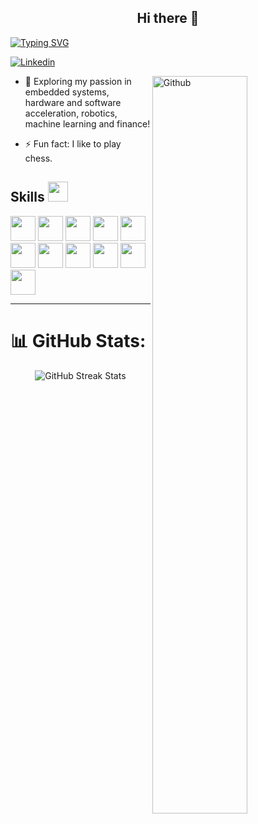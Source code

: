<div align="center">
  <h2>Hi there 👋</h2>
</div>

<!-- **A passionate robotics and systems engineering student** -->

<a href="https://git.io/typing-svg"><img src="https://readme-typing-svg.demolab.com?font=Hedvig+Letters+Serif+&duration=6000&pause=1000&random=false&width=650&height=60&lines=I+am+David+Ortiz;Robotics+%26+digital+systems+engineering+student;Active+Learner%2FResearcher" alt="Typing SVG" /></a>

[![Linkedin](https://img.shields.io/badge/-daveoc01-blue?style=flat-square&logo=Linkedin&logoColor=white&link=LINK-DO-SEU-LINKEDIN)](https://www.linkedin.com/in/daveoc01/)

<img width="55%" align="right" alt="Github" src="https://raw.githubusercontent.com/onimur/.github/master/.resources/git-header.svg" />

- 🔭 Exploring my passion in embedded systems, hardware and software acceleration, robotics, machine learning and finance!
  
<!-- - 🌱 I’m currently learning Git, Java y GitHub -->
  
- ⚡ Fun fact: I like to play chess.

<h2> Skills <img src = "https://media2.giphy.com/media/QssGEmpkyEOhBCb7e1/giphy.gif?cid=ecf05e47a0n3gi1bfqntqmob8g9aid1oyj2wr3ds3mg700bl&rid=giphy.gif" width = 32px> </h2>
<p align="left"> 
<img src="https://cdn.jsdelivr.net/gh/devicons/devicon/icons/python/python-original.svg" height=40/>
<img src="https://cdn.jsdelivr.net/gh/devicons/devicon/icons/cplusplus/cplusplus-original.svg" height=40 />
<img src ='https://raw.githubusercontent.com/rahulbanerjee26/githubAboutMeGenerator/main/icons/scikit.svg' height=40>
<img src="https://cdn.jsdelivr.net/gh/devicons/devicon/icons/tensorflow/tensorflow-original.svg" height=40/>
<img src="https://cdn.jsdelivr.net/gh/devicons/devicon/icons/linux/linux-original.svg" height=40/>
<img src="https://cdn.jsdelivr.net/gh/devicons/devicon/icons/matlab/matlab-original.svg" height=40/>
<img src="https://cdn.jsdelivr.net/gh/devicons/devicon/icons/git/git-original.svg" height=40/>
<img src="https://cdn.jsdelivr.net/gh/devicons/devicon/icons/bash/bash-original.svg" height=40/>
<img src="https://cdn.jsdelivr.net/gh/devicons/devicon/icons/vscode/vscode-original.svg" height=40/>
<img src="https://cdn.jsdelivr.net/gh/devicons/devicon/icons/docker/docker-original.svg" height=40/>
<img src="https://cdn.jsdelivr.net/gh/devicons/devicon/icons/latex/latex-original.svg" height=40/>
</p>
    
---

# 📊 GitHub Stats:

<!-- ![](https://github-readme-stats.vercel.app/api?username=david-oc17&theme=prussian&hide_border=false&include_all_commits=true&count_private=true)<br/> -->

<p align="center">
  <img src="https://github-readme-streak-stats.herokuapp.com/?user=david-oc17&theme=prussian&hide_border=false" alt="GitHub Streak Stats" />
</p>

<!--
![](https://github-readme-stats.vercel.app/api/top-langs/?username=david-oc17&theme=prussian&hide_border=false&include_all_commits=true&count_private=true&layout=compact)
-->


<!--
**David-OC17/David-OC17** is a ✨ _special_ ✨ repository because its `README.md` (this file) appears on your GitHub profile.

Here are some ideas to get you started:

- 🔭 I’m currently working on ...
- 🌱 I’m currently learning ...
- 👯 I’m looking to collaborate on ...
- 🤔 I’m looking for help with ...
- 💬 Ask me about ...
- 📫 How to reach me: ...
- 😄 Pronouns: ...
- ⚡ Fun fact: ...
-->
